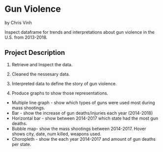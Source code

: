 # Gun Violence
by Chris Vinh

Inspect dataframe for trends and interpretations about gun violence in the U.S. from 2013-2018.

## Project Description
1) Retrieve and Inspect the data.

2) Cleaned the nessesary data.

3) Interpreted data to define the story of gun violence. 

4) Produce graphs to show those representations. 
- Multiple line graph - show which types of guns were used most during mass shootings. 
- Bar - show the increase of gun deaths/injuries each year (2014-2018)
- Horizontal bar - show between 2014-2017 which state had the most gun deaths. 
- Bubble map- show the mass shootings between 2014-2017.  Hover shows city, date, num killed, weapons used.
- Choropleth - show the each year 2014-2017 and amount of gun deaths per state.